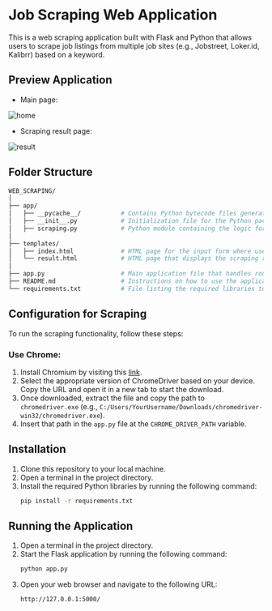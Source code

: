 # Job Scraping Web Application

This is a web scraping application built with Flask and Python that allows users to scrape job listings from multiple job sites (e.g., Jobstreet, Loker.id, Kalibrr) based on a keyword.

## Preview Application

- Main page:
  
![home](https://github.com/user-attachments/assets/5e9a8c65-17f2-4cb3-8d21-94bc6c6f372b)

- Scraping result page:
  
![result](https://github.com/user-attachments/assets/cd6d8529-c14a-402d-9cca-6e135ca4fb4e)

## Folder Structure
```bash
WEB_SCRAPING/
│
├── app/
│   ├── __pycache__/           # Contains Python bytecode files generated during runtime. These files do not need to be edited or viewed directly.
│   ├── __init__.py            # Initialization file for the Python package, allowing the 'app' folder to be recognized as a package.
│   ├── scraping.py            # Python module containing the logic for scraping data from selected job sites.
│
├── templates/
│   ├── index.html             # HTML page for the input form where users can enter a keyword and select sites for scraping.
│   └── result.html            # HTML page that displays the scraping results after the user submits a keyword and selects sites.
│
├── app.py                     # Main application file that handles routing logic and user interaction using Flask.
├── README.md                  # Instructions on how to use the application.
└── requirements.txt           # File listing the required libraries to run this application.
```

## Configuration for Scraping

To run the scraping functionality, follow these steps:

### Use Chrome:
1. Install Chromium by visiting this [link](https://googlechromelabs.github.io/chrome-for-testing/#stable).
2. Select the appropriate version of ChromeDriver based on your device. Copy the URL and open it in a new tab to start the download.
3. Once downloaded, extract the file and copy the path to `chromedriver.exe` (e.g., `C:/Users/YourUsername/Downloads/chromedriver-win32/chromedriver.exe`).
4. Insert that path in the `app.py` file at the `CHROME_DRIVER_PATH` variable.

## Installation

1. Clone this repository to your local machine.
2. Open a terminal in the project directory.
3. Install the required Python libraries by running the following command:
   ```bash
   pip install -r requirements.txt

## Running the Application

1. Open a terminal in the project directory.
2. Start the Flask application by running the following command:
   ```bash
   python app.py
3. Open your web browser and navigate to the following URL:
   ```bash
   http://127.0.0.1:5000/

